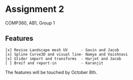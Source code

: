 # Assignment 2
COMP360, AB1, Group 1

## Features
```
[x] Revise Landscape mesh UV      - Gavin and Jacob
[x] Spline Curve3D and visual line- Namya and Vaishnavi
[x] Glider import and transforms  - Harjot and Jacob
[ ] Breif and report-in           - Karanjit
```


The features will be touched by October 8th.

